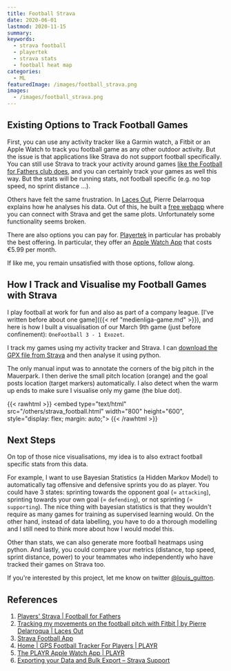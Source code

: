 ```yaml
---
title: Football Strava
date: 2020-06-01
lastmod: 2020-11-15
summary:
keywords:
  - strava football
  - playertek
  - strava stats
  - football heat map
categories:
  - ML
featuredImage: /images/football_strava.png
images:
  - /images/football_strava.png
---
```


## Existing Options to Track Football Games

First, you can use any activity tracker like a Garmin watch, a Fitbit or an Apple Watch to track you football game as any other outdoor activity. But the issue is that applications like Strava do not support football specifically. You can still use Strava to track your activity around games [like the Football for Fathers club does](https://footballforfathers.co.uk/players-strava), and you can certainly track your games as well this way. But the stats will be running stats, not football specific (e.g. no top speed, no sprint distance ...).

Others have felt the same frustration. In [Laces Out](https://thelacesout.com/tracking-my-movements-on-the-football-pitch-with-fitbit-872726e99809), Pierre Delarroqua explains how he analyses his data. Out of this, he built a [free webapp](https://strava-football-app.herokuapp.com/) where you can connect with Strava and get the same plots. Unfortunately some functionality seems broken.

There are also options you can pay for. [Playertek](https://playr.catapultsports.com/eu/#) in particular has probably the best offering. In particular, they offer an [Apple Watch App](https://playr.catapultsports.com/eu/apple-watch/) that costs €5.99 per month.

If like me, you remain unsatisfied with those options, follow along.

## How I Track and Visualise my Football Games with Strava

I play football at work for fun and also as part of a company league.
[I've written before about one game]({{< ref "medienliga-game.md" >}}), and here is how I built a visualisation of our
March 9th game (just before confinement): `OneFootball 3 - 1 Exozet`.

I track my games using my activity tracker and Strava.
I can [download the GPX file from Strava](https://support.strava.com/hc/en-us/articles/216918437-Exporting-your-Data-and-Bulk-Export) and then analyse it using python.

The only manual input was to annotate the corners of the big pitch in the Mauerpark.
I then derive the small pitch location (orange) and the goal posts location (target markers) automatically.
I also detect when the warm up ends to make sure I visualise only my game (the blue dot).

{{< rawhtml >}}
  <embed type="text/html" src="/others/strava_football.html" width="800" height="600", style="display: flex; margin: auto;">
{{< /rawhtml >}}

## Next Steps

On top of those nice visualisations, my idea is to also extract football specific stats from this data.

For example, I want to use Bayesian Statistics (a Hidden Markov Model) to automatically tag
offensive and defensive sprints you do as player. You could have 3 states: sprinting towards
the opponent goal (= `attacking`), sprinting towards your own goal (= `defending`), or not sprinting (= `supporting`).
The nice thing with bayesian statistics is that they wouldn't require as many games for training as supervised learning would.
On the other hand, instead of data labelling, you have to do a thorough modelling
and I still need to think more about how I would model this.

Other than stats, we can also generate more football heatmaps using python. And lastly, you could compare your metrics (distance, top speed, sprint distance, power) to your teammates who independently who have tracked their games on Strava too.

If you're interested by this project, let me know on twitter [@louis_guitton](https://twitter.com/louis_guitton).

## References

1. [Players' Strava | Football for Fathers](https://footballforfathers.co.uk/players-strava)
1. [Tracking my movements on the football pitch with Fitbit | by Pierre Delarroqua | Laces Out](https://thelacesout.com/tracking-my-movements-on-the-football-pitch-with-fitbit-872726e99809)
1. [Strava Football App](https://strava-football-app.herokuapp.com/)
1. [Home | GPS Football Tracker For Players | PLAYR](https://playr.catapultsports.com/eu/#)
1. [The PLAYR Apple Watch App | PLAYR](https://playr.catapultsports.com/eu/apple-watch/)
1. [Exporting your Data and Bulk Export – Strava Support](https://support.strava.com/hc/en-us/articles/216918437-Exporting-your-Data-and-Bulk-Export)
